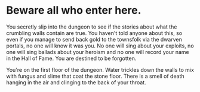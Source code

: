 # Beware all who enter here.

You secretly slip into the dungeon to see if the stories about what the crumbling
walls contain are true. You haven't told anyone about this, so even if you manage
to send back gold to the townsfolk via the dwarven portals, no one will know it
was you. No one will sing about your exploits, no one will sing ballads about
your heroism and no one will record your name in the Hall of Fame. You are
destined to be forgotten.

You're on the first floor of the dungeon. Water trickles down the
walls to mix with fungus and slime that coat the stone floor.
There is a smell of death hanging in the air and clinging to the back of your throat.